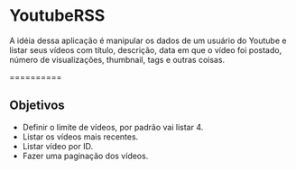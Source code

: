 YoutubeRSS
==========

A idéia dessa aplicação é manipular os dados de um usuário do Youtube e listar seus vídeos com título, descrição, data em que o vídeo foi postado, número de visualizações, thumbnail, tags e outras coisas.

==========
## Objetivos

* Definir o limite de vídeos, por padrão vai listar 4.
* Listar os vídeos mais recentes.
* Listar vídeo por ID.
* Fazer uma paginação dos vídeos.

